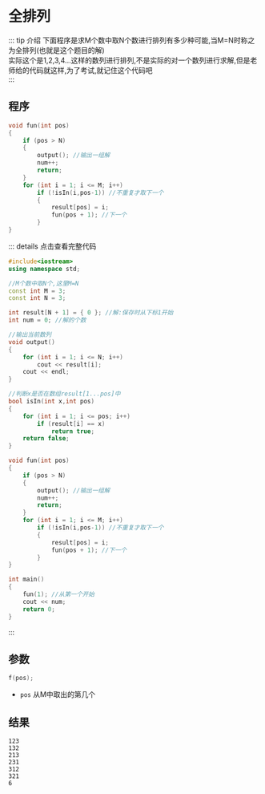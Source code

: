 # 全排列

::: tip 介绍
下面程序是求M个数中取N个数进行排列有多少种可能,当M=N时称之为全排列(也就是这个题目的解)  
实际这个是1,2,3,4...这样的数列进行排列,不是实际的对一个数列进行求解,但是老师给的代码就这样,为了考试,就记住这个代码吧  
:::

## 程序

```cpp
void fun(int pos)
{
	if (pos > N)
	{
		output(); //输出一组解
		num++;
		return;
	}
	for (int i = 1; i <= M; i++)
		if (!isIn(i,pos-1)) //不重复才取下一个
		{
			result[pos] = i;
			fun(pos + 1); //下一个
		}
}
```

::: details 点击查看完整代码
```cpp
#include<iostream>
using namespace std;

//M个数中取N个,这里M=N
const int M = 3;
const int N = 3;

int result[N + 1] = { 0 }; //解:保存时从下标1开始
int num = 0; //解的个数

//输出当前数列
void output()
{
	for (int i = 1; i <= N; i++)
		cout << result[i];
	cout << endl;
}

//判断x是否在数组result[1...pos]中
bool isIn(int x,int pos)
{
	for (int i = 1; i <= pos; i++)
		if (result[i] == x)
			return true;
	return false;
}

void fun(int pos)
{
	if (pos > N)
	{
		output(); //输出一组解
		num++;
		return;
	}
	for (int i = 1; i <= M; i++)
		if (!isIn(i,pos-1)) //不重复才取下一个
		{
			result[pos] = i;
			fun(pos + 1); //下一个
		}
}

int main()
{
	fun(1); //从第一个开始
	cout << num;
	return 0;
}
```
:::


## 参数

```cpp
f(pos);
```

 - `pos` 从M中取出的第几个

## 结果

```
123
132
213
231
312
321
6
```

